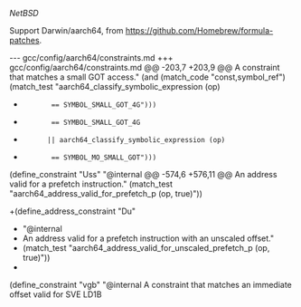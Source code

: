 $NetBSD$

Support Darwin/aarch64, from https://github.com/Homebrew/formula-patches.

--- gcc/config/aarch64/constraints.md
+++ gcc/config/aarch64/constraints.md
@@ -203,7 +203,9 @@
    A constraint that matches a small GOT access."
   (and (match_code "const,symbol_ref")
        (match_test "aarch64_classify_symbolic_expression (op)
-		     == SYMBOL_SMALL_GOT_4G")))
+		     == SYMBOL_SMALL_GOT_4G
+		    || aarch64_classify_symbolic_expression (op)
+		     == SYMBOL_MO_SMALL_GOT")))

 (define_constraint "Uss"
   "@internal
@@ -574,6 +576,11 @@
  An address valid for a prefetch instruction."
  (match_test "aarch64_address_valid_for_prefetch_p (op, true)"))

+(define_address_constraint "Du"
+  "@internal
+ An address valid for a prefetch instruction with an unscaled offset."
+ (match_test "aarch64_address_valid_for_unscaled_prefetch_p (op, true)"))
+
 (define_constraint "vgb"
   "@internal
    A constraint that matches an immediate offset valid for SVE LD1B
